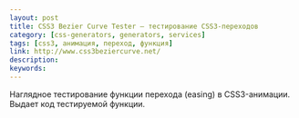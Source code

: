 ```yaml
---
layout: post
title: CSS3 Bezier Curve Tester — тестирование CSS3-переходов
category: [css-generators, generators, services]
tags: [css3, анимация, переход, функция]
link: http://www.css3beziercurve.net/
description:
keywords:
---
```


<p>Наглядное тестирование функции перехода (easing) в CSS3-анимации. Выдает код тестируемой функции.</p>
